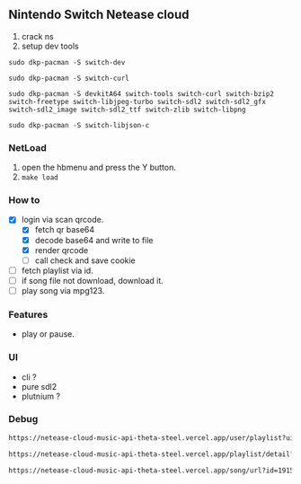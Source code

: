 ## Nintendo Switch Netease cloud
1. crack ns
2. setup dev tools
```
sudo dkp-pacman -S switch-dev

sudo dkp-pacman -S switch-curl

sudo dkp-pacman -S devkitA64 switch-tools switch-curl switch-bzip2 switch-freetype switch-libjpeg-turbo switch-sdl2 switch-sdl2_gfx switch-sdl2_image switch-sdl2_ttf switch-zlib switch-libpng

sudo dkp-pacman -S switch-libjson-c
```
### NetLoad
1. open the hbmenu and press the Y button.
2. ```make load```
### How to
- [x] login via scan qrcode.
  - [x] fetch qr base64
  - [x] decode base64 and write to file
  - [x] render qrcode
  - [ ] call check and save cookie

- [ ] fetch playlist via id.
- [ ] if song file not download, download it.
- [ ] play song via mpg123.

### Features
- play or pause.

### UI
- cli ?
- pure sdl2
- plutnium ?

### Debug

```bash
https://netease-cloud-music-api-theta-steel.vercel.app/user/playlist?uid=68277534
```


```bash
https://netease-cloud-music-api-theta-steel.vercel.app/playlist/detail?id=72614739
```

```bash
https://netease-cloud-music-api-theta-steel.vercel.app/song/url?id=1915875397
```